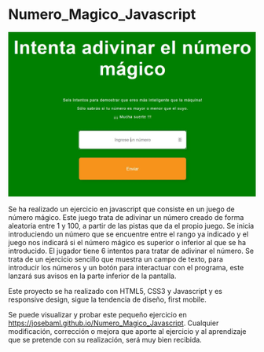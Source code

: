 # Numero_Magico_Javascript

![Design preview for Numero_Magico_Javascript](https://github.com/josebaml/Numero_Magico_Javascript/blob/main/assets/img/numeroMagico.JPG)

Se ha realizado un ejercicio en javascript que consiste en un juego de número mágico. Este juego trata de adivinar un número creado de forma aleatoria entre 1 y 100, a partir de las pistas que da el propio juego. Se inicia introduciendo un número que se encuentre entre el rango ya indicado y el juego nos indicará si el número mágico es superior o inferior al que se ha introducido. El jugador tiene 6 intentos para tratar de adivinar el número. Se trata de un ejercicio sencillo que muestra un campo de texto, para introducir los números y un botón para interactuar con el programa, este lanzará sus avisos en la parte inferior de la pantalla.

Este proyecto se ha realizado con HTML5, CSS3 y Javascript y es responsive design, sigue la tendencia de diseño, first mobile.

Se puede visualizar y probar este pequeño ejercicio en https://josebaml.github.io/Numero_Magico_Javascript. Cualquier modificación, corrección o mejora que aporte al ejercicio y al aprendizaje que se pretende con su realización, será muy bien recibida.
